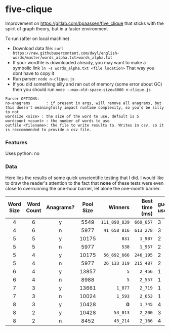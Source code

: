 # five-clique

Improvement on https://gitlab.com/bpaassen/five_clique that sticks with the spirit of graph theory, but in a faster
environment

To run (after on local machine)

* Download data file: `curl https://raw.githubusercontent.com/dwyl/english-words/master/words_alpha.txt>words_alpha.txt`
* If your wordfile is downloaded already, you may want to make a symbolic link `ln -s words_alpha.txt <file location>`
  That way you dont have to copy it
* Run parser: `node n-clique.js`
* If you did something silly and ran out of memory (some error about GC) then you should
  run `node --max-old-space-size=8000 n-clique.js`

```
Parser OPTIONS:
no-anagrams       : if present in args, will remove all anagrams, but this doesn't meaningfully impact runtime complexity, so you'd be silly to not
wordsize <size> : the size of the word to use, default is 5
wordcount <count> : the number of words to use
outfile <filename>: the file to write results to. Writes in csv, so it is reccommended to provide a csv file.
```

### Features

Uses python: no

### Data

Here lies the results of some quick unscientific testing that I did. I would like to draw the reader's attention to the
fact that **none** of these tests were even close to overrunning the one-hour barrier, let alone the one-month barrier.

| Word Size | Word Count | Anagrams? | Pool Size |       Winners | Best time (ms) | guessoffset used |
|:---------:|:----------:|:---------:|:---------:|--------------:|---------------:|:-----------------|
|     4     |     6      |     y     |   5549    | `111_898_839` |      `669_057` | 3                |
|     4     |     6      |     n     |   5977    |  `41_658_816` |      `613_278` | 3                |
|     5     |     5      |     y     |   10175   |         `831` |        `1_987` | 2                |
|     5     |     5      |     n     |   5977    |         `538` |        `1_957` | 2                |
|     5     |     4      |     y     |   10175   |  `56_692_666` |      `246_195` | 2                |
|     5     |     4      |     n     |   5977    |  `26_133_319` |      `215_487` | 2                |
|     6     |     4      |     y     |   13857   |           `5` |        `2_456` | 1                |
|     6     |     4      |     n     |   8988    |           `5` |        `2_557` | 1                |
|     7     |     3      |     y     |   13661   |       `1_877` |        `2_719` | 1                |
|     7     |     3      |     n     |   10024   |       `1_593` |        `2_653` | 1                |
|     8     |     3      |     y     |   10428   |         **0** |        `1_745` | 4                |
|     8     |     2      |     y     |   10428   |      `53_013` |        `2_200` | 3                |
|     8     |     2      |     n     |   8452    |      `45_214` |        `2_166` | 4                |
